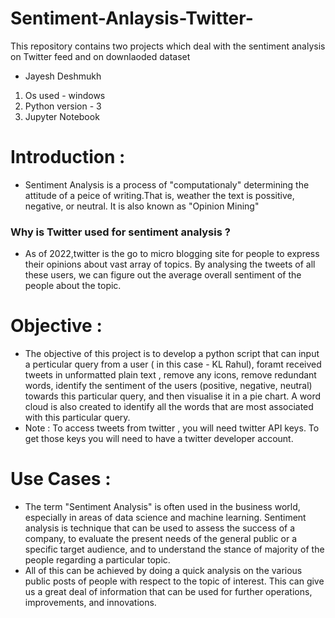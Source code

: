 # Sentiment-Anlaysis-Twitter-
This repository contains two projects which deal with the sentiment analysis on Twitter feed and on downlaoded dataset
* Jayesh Deshmukh
1. Os used - windows
2. Python version - 3
3. Jupyter Notebook 

# Introduction :
* Sentiment Analysis is a process of "computationaly" determining the attitude of a peice of writing.That is, weather the text is possitive, negative, or neutral. It is also known as "Opinion Mining"
### Why is Twitter used for sentiment analysis ?
* As of 2022,twitter is the go to micro blogging site for people to express their opinions about vast array of topics. By analysing the tweets of all these users, we can figure out the average overall sentiment of the people about the topic.
# Objective : 
* The objective of this project is to develop a python script that can input a perticular query from a user ( in this case - KL Rahul), foramt received tweets in unformatted plain text , remove any icons, remove redundant words, identify the sentiment of the users (positive, negative, neutral) towards this particular query, and then visualise it in a pie chart. A word cloud is also created to identify all the words that are most associated with this particular query.
* Note : To access tweets from twitter , you will need twitter API keys. To get those keys you will need to have a twitter developer account.  
# Use Cases :
* The term "Sentiment Analysis" is often used in the business world, especially in areas of data science and machine learning. Sentiment analysis is technique that can be used to assess the success of a company, to evaluate the present needs of the general public or a specific target audience, and to understand the stance of majority of the people regarding a particular topic.
* All of this can be achieved by doing a quick analysis on the various public posts of people with respect to the topic of interest. This can give us a great deal of information that can be used for further operations, improvements, and innovations.

